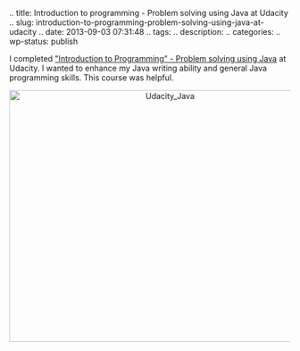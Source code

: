 .. title: Introduction to programming - Problem solving using Java  at Udacity
.. slug: introduction-to-programming-problem-solving-using-java-at-udacity
.. date: 2013-09-03 07:31:48
.. tags: 
.. description: 
.. categories: 
.. wp-status: publish

<html><body><p>I completed <a href="https://www.udacity.com/course/cs046">"Introduction to Programming" - Problem solving using Java</a> at Udacity. I wanted to enhance my Java writing ability and general Java programming skills. This course was helpful.

</p><p style="text-align:center;"><a href="https://www.dropbox.com/s/222q6kxado1u91r/certificate_java_udacity.pdf"><img class="aligncenter size-large wp-image-1336" alt="Udacity_Java" src="http://xtoinf.files.wordpress.com/2013/09/udacity_java.jpg?w=560" width="560" height="451"></a></p></body></html>